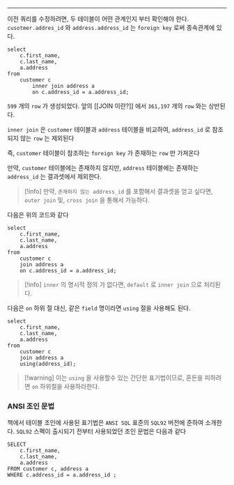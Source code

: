 
---

이전 쿼리를 수정하려면, 두 테이블이 어떤 관계인지 부터 확인해야 한다.
`cusotmer.addres_id` 와 `address.address_id` 는 `foreign key` 로써 종속관계에 있다.

```mysql
select 
	c.first_name,
	c.last_name,
	a.address
from
	customer c
		inner join address a 
		on c.address_id = a.address_id;
```

`599` 개의 `row` 가 생성되었다.
앞의 [[JOIN 이란?]] 에서 `361,197` 개의 `row` 와는 상반된다.

`inner join` 은 `customer` 테이블과 `address` 테이블을 비교하여, `address_id` 로 참조되지 않는 `row` 는 제외된다

즉, `customer` 테이블이 참조하는 `foreign key` 가 존재하는 `row` 만 가져온다 

만약, `customer` 테이블에는 존재하지 않지만, `address` 테이블에는 존재하는 `address_id` 는 결과셋에서 제외한다.

>[!info] 만약, `존재하지 않는 address_id` 를 포함해서 결과셋을 얻고 싶다면, `outer join` 및, `cross join` 을 통해서 가능하다.

다음은 위의 코드와 같다

```mysql
select 
	c.first_name,
	c.last_name,
	a.address
from
	customer c
	join address a 
	on c.address_id = a.address_id;
```

>[!info] `inner` 의 명시적 정의 가 없다면, `default` 로 `inner join`  으로 처리된다.

다음은 `on` 하위 절 대신, 같은 `field` 명이라면 `using` 절을 사용해도 된다.

```mysql
select 
	c.first_name,
	c.last_name,
	a.address
from
	customer c
	join address a 
	using(address_id);
```

>[!warning] 이는 `using` 을 사용할수 있는 간단한 표기법이므로, 혼돈을 피하려면 `on` 하위절을 사용하라한다.

### ANSI 조인 문법

책에서 테이블 조인에 사용된 표기법은 `ANSI SQL` 표준의 `SQL92` 버전에 준하여 소개한다.
`SQL92` 스펙이 출시되기 전부터 사용되었던 조인 문법은 다음과 같다

```mysql
SELECT
	c.first_name,
	c.last_name,
	a.address
FROM customer c, address a
WHERE c.address_id = a.address_id ;
```





